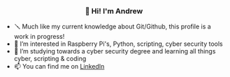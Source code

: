 <h3 align="center">👋 Hi! I'm Andrew</h3>

- 🪛 Much like my current knowledge about Git/Github, this profile is a work in progress!
- 👀 I’m interested in Raspberry Pi's, Python, scripting, cyber security tools
- 🌱 I’m studying towards a cyber security degree and learning all things cyber, scripting & coding
- 📫 You can find me on [LinkedIn](https://www.linkedin.com/in/andrew-austin-001/)

<!---
Dr3wBr3w/Dr3wBr3w is a ✨ special ✨ repository because its `README.md` (this file) appears on your GitHub profile.
You can click the Preview link to take a look at your changes.
--->
